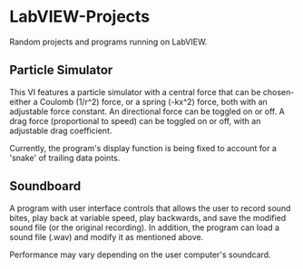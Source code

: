 # LabVIEW-Projects
Random projects and programs running on LabVIEW.

## Particle Simulator
This VI features a particle simulator with a central force that can be chosen- either a Coulomb (1/r^2) force, or a spring (-kx^2) force, both with an adjustable force constant. An directional force can be toggled on or off. A drag force (proportional to speed) can be toggled on or off, with an adjustable drag coefficient.

Currently, the program's display function is being fixed to account for a 'snake' of trailing data points.

## Soundboard
A program with user interface controls that allows the user to record sound bites, play back at variable speed, play backwards, and save the modified sound file (or the original recording). In addition, the program can load a sound file (.wav) and modify it as mentioned above.

Performance may vary depending on the user computer's soundcard.

